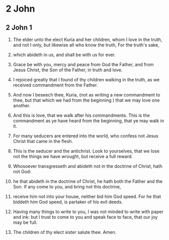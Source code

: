# 2 John

## 2 John 1

1. The elder unto the elect Kuria and her children, whom I love in the truth, and not I only, but likewise all who know the truth, For the truth's sake,

2. which abideth in us, and shall be with us for ever.

3. Grace be with you, mercy and peace from God the Father, and from Jesus Christ, the Son of the Father, in truth and love.

4. I rejoiced greatly that I found of thy children walking in the truth, as we received commandment from the Father.

5. And now I beseech thee, Kuria, (not as writing a new commandment to thee, but that which we had from the beginning ) that we may love one another.

6. And this is love, that we walk after his commandments. This is the commandment as ye have heard from the beginning, that ye may walk in it.

7. For many seducers are entered into the world, who confess not Jesus Christ that came in the flesh.

8. This is the seducer and the antichrist. Look to yourselves, that we lose not the things we have wrought, but receive a full reward.

9. Whosoever transgresseth and abideth not in the doctrine of Christ, hath not God:

10. he that abideth in the doctrine of Christ, he hath both the Father and the Son. If any come to you, and bring not this doctrine,

11. receive him not into your house, neither bid him God speed. For he that biddeth him God speed, is partaker of his evil deeds.

12. Having many things to write to you, I was not minded to write with paper and ink: but I trust to come to you and speak face to face, that our joy may be full.

13. The children of thy elect sister salute thee. Amen.

